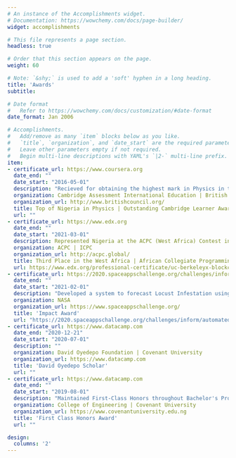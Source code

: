 ```yaml
---
# An instance of the Accomplishments widget.
# Documentation: https://wowchemy.com/docs/page-builder/
widget: accomplishments

# This file represents a page section.
headless: true

# Order that this section appears on the page.
weight: 60

# Note: `&shy;` is used to add a 'soft' hyphen in a long heading.
title: 'Awards'
subtitle:

# Date format
#   Refer to https://wowchemy.com/docs/customization/#date-format
date_format: Jan 2006

# Accomplishments.
#   Add/remove as many `item` blocks below as you like.
#   `title`, `organization`, and `date_start` are the required parameters.
#   Leave other parameters empty if not required.
#   Begin multi-line descriptions with YAML's `|2-` multi-line prefix.
item:
- certificate_url: https://www.coursera.org
  date_end: ""
  date_start: "2016-05-01"
  description: "Recieved for obtaining the highest mark in Physics in the Cambridge IGCSE"
  organization: Cambridge Assessment International Education | British Council
  organization_url: http://www.britishcouncil.org/
  title: Top of Nigeria in Physics | Outstanding Cambridge Learner Awards
  url: ""
- certificate_url: https://www.edx.org
  date_end: ""
  date_start: "2021-03-01"
  description: Represented Nigeria at the ACPC (West Africa) Contest in Benin Republic, Third Place.
  organization: ACPC | ICPC
  organization_url: http://acpc.global/
  title: Third Place in the West Africa | African Collegiate Programming Contest
  url: https://www.edx.org/professional-certificate/uc-berkeleyx-blockchain-fundamentals
- certificate_url: https://2020.spaceappschallenge.org/challenges/inform/automated-detection-hazards/teams/project-llocust-1/project
  date_end: ""
  date_start: "2021-02-01"
  description: "Developed a system to forecast Locust Infestation using machine learning and satellite data, Impact Award over 2,302 submitted projects"
  organization: NASA
  organization_url: https://www.spaceappschallenge.org/
  title: 'Impact Award'
  url: "https://2020.spaceappschallenge.org/challenges/inform/automated-detection-hazards/teams/project-llocust-1/project"
- certificate_url: https://www.datacamp.com
  date_end: "2020-12-21"
  date_start: "2020-07-01"
  description: ""
  organization: David Oyedepo Foundation | Covenant University
  organization_url: https://www.datacamp.com
  title: 'David Oyedepo Scholar'
  url: ""
- certificate_url: https://www.datacamp.com
  date_end: ""
  date_start: "2019-08-01"
  description: "Maintained First-Class Honors throughout Bachelor's Programme, Top 10 in class"
  organization: College of Engineering | Covenant University
  organization_url: https://www.covenantuniversity.edu.ng
  title: 'First Class Honors Award'
  url: ""

design:
  columns: '2'
---
```


